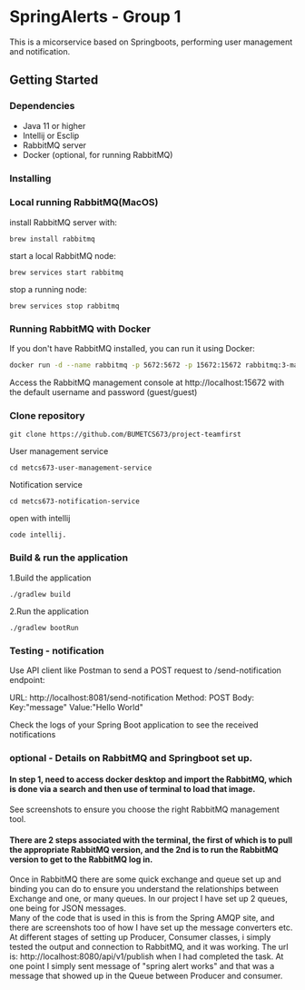 # SpringAlerts - Group 1
This is a micorservice based on Springboots, performing user management and notification.

## Getting Started
### Dependencies
- Java 11 or higher
- Intellij or Esclip
- RabbitMQ server 
- Docker (optional, for running RabbitMQ)
### Installing
### Local running RabbitMQ(MacOS)
install RabbitMQ server with:
```
brew install rabbitmq
```
start a local RabbitMQ node:
```
brew services start rabbitmq
```
stop a running node:
```
brew services stop rabbitmq
```
### Running RabbitMQ with Docker

If you don't have RabbitMQ installed, you can run it using Docker:

```bash
docker run -d --name rabbitmq -p 5672:5672 -p 15672:15672 rabbitmq:3-management
```
Access the RabbitMQ management console at http://localhost:15672 with the default username and password (guest/guest)

### Clone repository
```
git clone https://github.com/BUMETCS673/project-teamfirst
```
User management service
```
cd metcs673-user-management-service
```
Notification service
```
cd metcs673-notification-service
```
open with intellij
```
code intellij.
```

### Build & run the application
1.Build the application
```
./gradlew build
```
2.Run the application
```
./gradlew bootRun
```

### Testing - notification
Use API client like Postman to send a POST request to /send-notification endpoint:

URL: http://localhost:8081/send-notification
Method: POST
Body:
Key:"message"
Value:"Hello World"

Check the logs of your Spring Boot application to see the received notifications



### optional - Details on RabbitMQ and Springboot set up.  
#### In step 1, need to access docker desktop and import the RabbitMQ, which is done via a search and then use of terminal to load that image. 
See screenshots to ensure you choose the right RabbitMQ management tool. 
#### There are 2 steps associated with the terminal, the first of which is to pull the appropriate RabbitMQ version, and the 2nd is to run the RabbitMQ version to get to the RabbitMQ log in.  
Once in RabbitMQ there are some quick exchange and queue set up and binding you can do to ensure you understand the relationships between Exchange and one, or many queues.  In our project I have set up 2 queues, one being for JSON messages.  
Many of the code that is used in this is from the Spring AMQP site, and there are screenshots too of how I have set up the message converters etc.  
At different stages of setting up Producer, Consumer classes, i simply tested the output and connection to RabbitMQ, and it was working.  The url is:  http://localhost:8080/api/v1/publish when I had completed the task.  At one point I simply sent message of "spring alert works" and that was a message that showed up in the Queue between Producer and consumer.  

